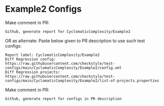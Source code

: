 # Example2 Configs
Make comment in PR:
```
Github, generate report for CyclomaticComplexity/Example2
```
OR as alternate:
Paste below given to PR description to use such test configs:
```
Report label: CyclomaticComplexity/Example2
Diff Regression config: https://raw.githubusercontent.com/checkstyle/test-configs/main/CyclomaticComplexity/Example2/config.xml
Diff Regression projects: https://raw.githubusercontent.com/checkstyle/test-configs/main/CyclomaticComplexity/Example2/list-of-projects.properties
```
Make comment in PR:
```
Github, generate report for configs in PR description
```
